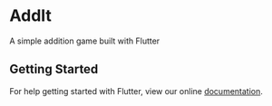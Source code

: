 # AddIt

A simple addition game built with Flutter

## Getting Started

For help getting started with Flutter, view our online
[documentation](https://flutter.io/).
